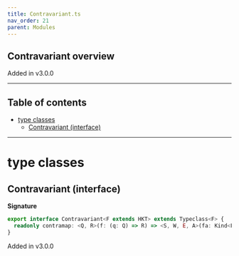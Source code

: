 ```yaml
---
title: Contravariant.ts
nav_order: 21
parent: Modules
---
```


## Contravariant overview

Added in v3.0.0

---

<h2 class="text-delta">Table of contents</h2>

- [type classes](#type-classes)
  - [Contravariant (interface)](#contravariant-interface)

---

# type classes

## Contravariant (interface)

**Signature**

```ts
export interface Contravariant<F extends HKT> extends Typeclass<F> {
  readonly contramap: <Q, R>(f: (q: Q) => R) => <S, W, E, A>(fa: Kind<F, S, R, W, E, A>) => Kind<F, S, Q, W, E, A>
}
```

Added in v3.0.0
